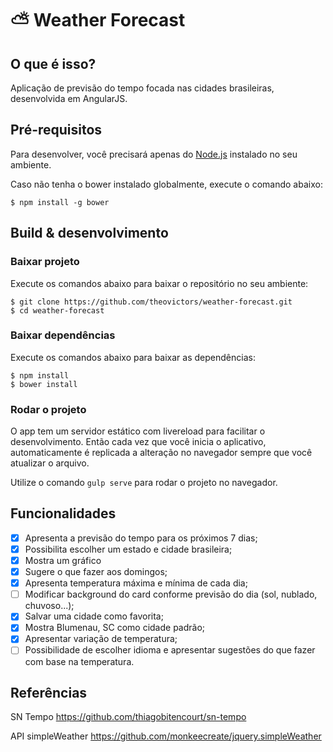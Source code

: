# ⛅ Weather Forecast 


## O que é isso?

Aplicação de previsão do tempo focada nas cidades brasileiras, desenvolvida em AngularJS.


## Pré-requisitos

Para desenvolver, você precisará apenas do [Node.js](http://nodejs.org/) instalado no seu ambiente.

Caso não tenha o bower instalado globalmente, execute o comando abaixo:

    $ npm install -g bower


## Build & desenvolvimento

### Baixar projeto

Execute os comandos abaixo para baixar o repositório no seu ambiente:

    $ git clone https://github.com/theovictors/weather-forecast.git
    $ cd weather-forecast
    
### Baixar dependências

Execute os comandos abaixo para baixar as dependências:

    $ npm install
    $ bower install
    
### Rodar o projeto

O app tem um servidor estático com livereload para facilitar o desenvolvimento.
Então cada vez que você inicia o aplicativo, automaticamente é replicada a alteração no navegador sempre que você atualizar o arquivo.

Utilize o comando `gulp serve` para rodar o projeto no navegador.


## Funcionalidades

- [x] Apresenta a previsão do tempo para os próximos 7 dias;
- [x] Possibilita escolher um estado e cidade brasileira;
- [x] Mostra um gráfico 
- [x] Sugere o que fazer aos domingos;
- [x] Apresenta temperatura máxima e mínima de cada dia;
- [ ] Modificar background do card conforme previsão do dia (sol, nublado, chuvoso...);
- [x] Salvar uma cidade como favorita;
- [x] Mostra Blumenau, SC como cidade padrão;
- [x] Apresentar variação de temperatura;
- [ ] Possibilidade de escolher idioma e apresentar sugestões do que fazer com base na temperatura.

## Referências

  SN Tempo https://github.com/thiagobitencourt/sn-tempo
  
  API simpleWeather https://github.com/monkeecreate/jquery.simpleWeather
